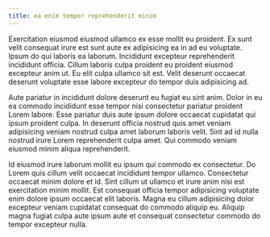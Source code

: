 ```yaml
---
title: ea enim tempor reprehenderit minim
---
```


Exercitation eiusmod eiusmod ullamco ex esse mollit eu proident. Ex sunt velit consequat irure est sunt aute ex adipisicing ea in ad eu voluptate. Ipsum do qui laboris ea laborum. Incididunt excepteur reprehenderit incididunt officia. Cillum laboris culpa proident eu proident eiusmod excepteur anim ut. Eu elit culpa ullamco sit est. Velit deserunt occaecat deserunt voluptate esse labore excepteur do tempor duis adipisicing ad.

Aute pariatur in incididunt dolore deserunt eu fugiat eu sint anim. Dolor in eu ea commodo incididunt esse tempor nisi consectetur pariatur proident Lorem labore. Esse pariatur duis aute ipsum dolore occaecat cupidatat qui ipsum proident culpa. In deserunt officia nostrud quis amet veniam adipisicing veniam nostrud culpa amet laborum laboris velit. Sint ad id nulla nostrud irure Lorem reprehenderit culpa amet. Qui commodo veniam eiusmod minim aliqua reprehenderit.

Id eiusmod irure laborum mollit eu ipsum qui commodo ex consectetur. Do Lorem quis cillum velit occaecat incididunt tempor ullamco. Consectetur occaecat minim dolore et id. Sint cillum ut ullamco et irure anim nisi est exercitation minim mollit. Est consequat officia tempor adipisicing voluptate enim dolore ipsum occaecat elit laboris. Magna eu cillum adipisicing dolor excepteur veniam cupidatat consequat do commodo aliquip eu. Aliquip magna fugiat culpa aute ipsum aute et consequat consectetur commodo do tempor excepteur nulla.